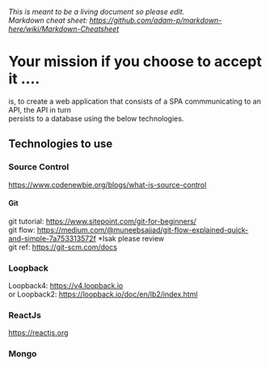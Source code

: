 *This is meant to be a living document so please edit.* \
*Markdown cheat sheet: https://github.com/adam-p/markdown-here/wiki/Markdown-Cheatsheet*

# Your mission if you choose to accept it ....

is, to create a web application that consists of a SPA commmunicating to an API, the API in turn \
persists to a database using the below technologies.

## Technologies to use

### Source Control

https://www.codenewbie.org/blogs/what-is-source-control

#### Git
git tutorial: https://www.sitepoint.com/git-for-beginners/ \
git flow: https://medium.com/@muneebsajjad/git-flow-explained-quick-and-simple-7a753313572f *Isak please review\
git ref: https://git-scm.com/docs

### Loopback
Loopback4: https://v4.loopback.io \
or
Loopback2: https://loopback.io/doc/en/lb2/index.html


### ReactJs
https://reactjs.org

### Mongo
